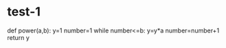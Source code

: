 # test-1
def power(a,b):
  y=1
  number=1
  while number<=b:
    y=y*a
    number=number+1
  return y
  
  
